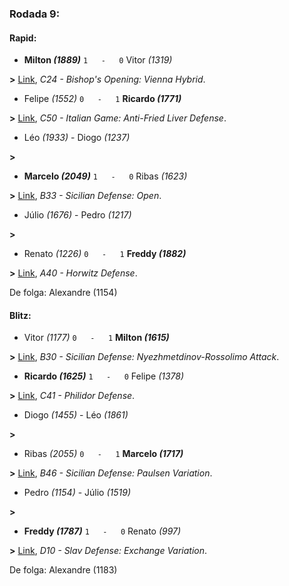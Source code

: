 ### Rodada 9:

#### Rapid:

* **Milton *(1889)*** `1   -   0`  Vitor *(1319)*

**>** [Link](https://www.lichess.org/cvAf4XYT), *C24 - Bishop's Opening: Vienna Hybrid*.
* Felipe *(1552)* `0   -   1` **Ricardo *(1771)***

**>** [Link](https://www.lichess.org/jORs1Lx5), *C50 - Italian Game: Anti-Fried Liver Defense*.
* Léo *(1933)*     -     Diogo *(1237)*

 **>** 
* **Marcelo *(2049)*** `1   -   0`  Ribas *(1623)*

**>** [Link](https://www.lichess.org/H57Di5PJ), *B33 - Sicilian Defense: Open*.
* Júlio *(1676)*     -     Pedro *(1217)*

 **>** 
* Renato *(1226)* `0   -   1` **Freddy *(1882)***

**>** [Link](https://www.lichess.org/rxPhGsIN), *A40 - Horwitz Defense*.

De folga: Alexandre (1154)

#### Blitz:

* Vitor *(1177)* `0   -   1` **Milton *(1615)***

**>** [Link](https://www.lichess.org/vf5wM9Rz), *B30 - Sicilian Defense: Nyezhmetdinov-Rossolimo Attack*.
* **Ricardo *(1625)*** `1   -   0`  Felipe *(1378)*

**>** [Link](https://www.lichess.org/GY5kET9w), *C41 - Philidor Defense*.
* Diogo *(1455)*     -     Léo *(1861)*

 **>** 
* Ribas *(2055)* `0   -   1` **Marcelo *(1717)***

**>** [Link](https://www.lichess.org/7Y9AzenX), *B46 - Sicilian Defense: Paulsen Variation*.
* Pedro *(1154)*     -     Júlio *(1519)*

 **>** 
* **Freddy *(1787)*** `1   -   0`  Renato *(997)*

**>** [Link](https://www.lichess.org/He4kkwh3), *D10 - Slav Defense: Exchange Variation*.

De folga: Alexandre (1183)

